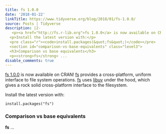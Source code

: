 ```yaml
---
title: fs 1.0.0
date: '2018-01-22'
linkTitle: https://www.tidyverse.org/blog/2018/01/fs-1.0.0/
source: Posts | Tidyverse
description: |2-
   <p><a href="http://fs.r-lib.org">fs 1.0.0</a> is now available on CRAN! <a href="http://fs.r-lib.org">fs</a> provides a cross-platform, uniform interface to file system operations. <a href="http://fs.r-lib.org">fs</a> uses <a href="http://docs.libuv.org/en/v1.x/fs.html">libuv</a> under the hood, which gives a rock solid cross-platform interface to the filesystem.</p>
  <p>Install the latest version with:</p>
  <pre class="r"><code>install.packages(&quot;fs&quot;)</code></pre>
  <section id="comparison-vs-base-equivalents" class="level3">
  <h3>Comparison vs base equivalents</h3>
  <p><strong>fs</strong> ...
disable_comments: true
---
```

 <p><a href="http://fs.r-lib.org">fs 1.0.0</a> is now available on CRAN! <a href="http://fs.r-lib.org">fs</a> provides a cross-platform, uniform interface to file system operations. <a href="http://fs.r-lib.org">fs</a> uses <a href="http://docs.libuv.org/en/v1.x/fs.html">libuv</a> under the hood, which gives a rock solid cross-platform interface to the filesystem.</p>
<p>Install the latest version with:</p>
<pre class="r"><code>install.packages(&quot;fs&quot;)</code></pre>
<section id="comparison-vs-base-equivalents" class="level3">
<h3>Comparison vs base equivalents</h3>
<p><strong>fs</strong> ...